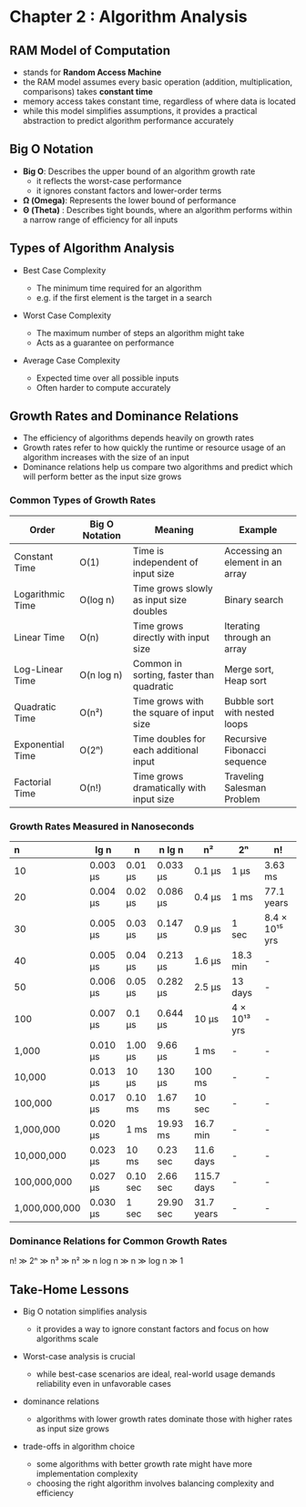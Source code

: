 # Chapter 2 : Algorithm Analysis

## RAM Model of Computation

* stands for **Random Access Machine**
* the RAM model assumes every basic operation (addition, multiplication, comparisons) takes **constant time**
* memory access takes constant time, regardless of where data is located
* while this model simplifies assumptions, it provides a practical abstraction to predict algorithm performance accurately

## Big O Notation

* **Big O**: Describes the upper bound of an algorithm growth rate
  * it reflects the worst-case performance
  * it ignores constant factors and lower-order terms
* **Ω (Omega)**: Represents the lower bound of performance
* **Θ (Theta)** : Describes tight bounds, where an algorithm performs within a narrow range of efficiency for all inputs

## Types of Algorithm Analysis

* Best Case Complexity

  * The minimum time required for an algorithm
  * e.g. if the first element is the target in a search
* Worst Case Complexity

  * The maximum number of steps an algorithm might take
  * Acts as a guarantee on performance
* Average Case Complexity

  * Expected time over all possible inputs
  * Often harder to compute accurately

## Growth Rates and Dominance Relations

* The efficiency of algorithms depends heavily on growth rates
* Growth rates refer to how quickly the runtime or resource usage of an algorithm increases with the size of an input
* Dominance relations help us compare two algorithms and predict which will perform better as the input size grows

### Common Types of Growth Rates


| **Order**        | **Big O Notation** | **Meaning**                              | **Example**                      |
| ------------------ | -------------------- | ------------------------------------------ | ---------------------------------- |
| Constant Time    | O(1)               | Time is independent of input size        | Accessing an element in an array |
| Logarithmic Time | O(log n)           | Time grows slowly as input size doubles  | Binary search                    |
| Linear Time      | O(n)               | Time grows directly with input size      | Iterating through an array       |
| Log-Linear Time  | O(n log n)         | Common in sorting, faster than quadratic | Merge sort, Heap sort            |
| Quadratic Time   | O(n²)             | Time grows with the square of input size | Bubble sort with nested loops    |
| Exponential Time | O(2ⁿ)             | Time doubles for each additional input   | Recursive Fibonacci sequence     |
| Factorial Time   | O(n!)              | Time grows dramatically with input size  | Traveling Salesman Problem       |

### Growth Rates Measured in Nanoseconds


| n             | lg n      | n        | n lg n    | n²        | 2ⁿ             | n!                |
| :-------------- | ----------- | ---------- | ----------- | ------------ | ----------------- | ------------------- |
| 10            | 0.003 μs | 0.01 μs | 0.033 μs | 0.1 μs    | 1 μs           | 3.63 ms           |
| 20            | 0.004 μs | 0.02 μs | 0.086 μs | 0.4 μs    | 1 ms            | 77.1 years        |
| 30            | 0.005 μs | 0.03 μs | 0.147 μs | 0.9 μs    | 1 sec           | 8.4 × 10¹⁵ yrs |
| 40            | 0.005 μs | 0.04 μs | 0.213 μs | 1.6 μs    | 18.3 min        | -                 |
| 50            | 0.006 μs | 0.05 μs | 0.282 μs | 2.5 μs    | 13 days         | -                 |
| 100           | 0.007 μs | 0.1 μs  | 0.644 μs | 10 μs     | 4 × 10¹³ yrs | -                 |
| 1,000         | 0.010 μs | 1.00 μs | 9.66 μs  | 1 ms       | -               | -                 |
| 10,000        | 0.013 μs | 10 μs   | 130 μs   | 100 ms     | -               | -                 |
| 100,000       | 0.017 μs | 0.10 ms  | 1.67 ms   | 10 sec     | -               | -                 |
| 1,000,000     | 0.020 μs | 1 ms     | 19.93 ms  | 16.7 min   | -               | -                 |
| 10,000,000    | 0.023 μs | 10 ms    | 0.23 sec  | 11.6 days  | -               | -                 |
| 100,000,000   | 0.027 μs | 0.10 sec | 2.66 sec  | 115.7 days | -               | -                 |
| 1,000,000,000 | 0.030 μs | 1 sec    | 29.90 sec | 31.7 years | -               | -                 |

### Dominance Relations for Common Growth Rates

n! ≫ 2ⁿ ≫ n³ ≫ n² ≫ n log n ≫ n ≫ log n ≫ 1

## Take-Home Lessons

- Big O notation simplifies analysis

  - it provides a way to ignore constant factors and focus on how algorithms scale
- Worst-case analysis is crucial

  - while best-case scenarios are ideal, real-world usage demands reliability even in unfavorable cases
- dominance relations

  - algorithms with lower growth rates dominate those with higher rates as input size grows
- trade-offs in algorithm choice

  - some algorithms with better growth rate might have more implementation complexity
  - choosing the right algorithm involves balancing complexity and efficiency
